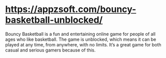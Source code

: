 # https://appzsoft.com/bouncy-basketball-unblocked/
Bouncy Basketball is a fun and entertaining online game for people of all ages who like basketball. The game is unblocked, which means it can be played at any time, from anywhere, with no limits. It’s a great game for both casual and serious gamers because of this.
